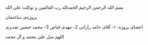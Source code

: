 بسم الله الرحمن الرحیم
الحمدلله رب العالمین
و توکلت علی الله

پروژه‌ی ساختمان

اعضای پروژه:
۱- آقای حامد رازانی
2- مهدی فیاض
3- محمد حسین تقدیری

اللهم صل علی محمد و آل محمد